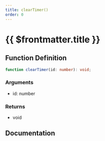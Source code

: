 ```yaml
---
title: clearTimer()
order: 0
---
```


# {{ $frontmatter.title }}

<!--@include: ./clearTimer_partial_header.md-->

## Function Definition

```ts
function clearTimer(id: number): void;
```

### Arguments

* id: number

### Returns

* void

## Documentation

<!--@include: ./clearTimer_partial_footer.md-->
